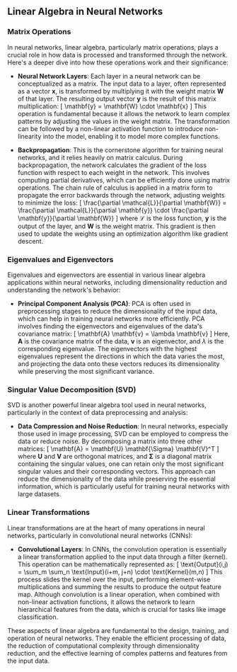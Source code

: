 ## Linear Algebra in Neural Networks

### Matrix Operations

In neural networks, linear algebra, particularly matrix operations, plays a crucial role in how data is processed and transformed through the network. Here's a deeper dive into how these operations work and their significance:

- **Neural Network Layers**: Each layer in a neural network can be conceptualized as a matrix. The input data to a layer, often represented as a vector $\mathbf{x}$, is transformed by multiplying it with the weight matrix $\mathbf{W}$ of that layer. The resulting output vector $\mathbf{y}$ is the result of this matrix multiplication:
  \[
  \mathbf{y} = \mathbf{W} \cdot \mathbf{x}
  \]
  This operation is fundamental because it allows the network to learn complex patterns by adjusting the values in the weight matrix. The transformation can be followed by a non-linear activation function to introduce non-linearity into the model, enabling it to model more complex functions.

- **Backpropagation**: This is the cornerstone algorithm for training neural networks, and it relies heavily on matrix calculus. During backpropagation, the network calculates the gradient of the loss function with respect to each weight in the network. This involves computing partial derivatives, which can be efficiently done using matrix operations. The chain rule of calculus is applied in a matrix form to propagate the error backwards through the network, adjusting weights to minimize the loss:
  \[
  \frac{\partial \mathcal{L}}{\partial \mathbf{W}} = \frac{\partial \mathcal{L}}{\partial \mathbf{y}} \cdot \frac{\partial \mathbf{y}}{\partial \mathbf{W}}
  \]
  where $\mathcal{L}$ is the loss function, $\mathbf{y}$ is the output of the layer, and $\mathbf{W}$ is the weight matrix. This gradient is then used to update the weights using an optimization algorithm like gradient descent.

### Eigenvalues and Eigenvectors

Eigenvalues and eigenvectors are essential in various linear algebra applications within neural networks, including dimensionality reduction and understanding the network's behavior:

- **Principal Component Analysis (PCA)**: PCA is often used in preprocessing stages to reduce the dimensionality of the input data, which can help in training neural networks more efficiently. PCA involves finding the eigenvectors and eigenvalues of the data's covariance matrix:
  \[
  \mathbf{A} \mathbf{v} = \lambda \mathbf{v}
  \]
  Here, $\mathbf{A}$ is the covariance matrix of the data, $\mathbf{v}$ is an eigenvector, and $\lambda$ is the corresponding eigenvalue. The eigenvectors with the highest eigenvalues represent the directions in which the data varies the most, and projecting the data onto these vectors reduces its dimensionality while preserving the most significant variance.

### Singular Value Decomposition (SVD)

SVD is another powerful linear algebra tool used in neural networks, particularly in the context of data preprocessing and analysis:

- **Data Compression and Noise Reduction**: In neural networks, especially those used in image processing, SVD can be employed to compress the data or reduce noise. By decomposing a matrix into three other matrices:
  \[
  \mathbf{A} = \mathbf{U} \mathbf{\Sigma} \mathbf{V}^T
  \]
  where $\mathbf{U}$ and $\mathbf{V}$ are orthogonal matrices, and $\mathbf{\Sigma}$ is a diagonal matrix containing the singular values, one can retain only the most significant singular values and their corresponding vectors. This approach can reduce the dimensionality of the data while preserving the essential information, which is particularly useful for training neural networks with large datasets.

### Linear Transformations

Linear transformations are at the heart of many operations in neural networks, particularly in convolutional neural networks (CNNs):

- **Convolutional Layers**: In CNNs, the convolution operation is essentially a linear transformation applied to the input data through a filter (kernel). This operation can be mathematically represented as:
  \[
  \text{Output}(i,j) = \sum_m \sum_n \text{Input}(i+m, j+n) \cdot \text{Kernel}(m,n)
  \]
  This process slides the kernel over the input, performing element-wise multiplications and summing the results to produce the output feature map. Although convolution is a linear operation, when combined with non-linear activation functions, it allows the network to learn hierarchical features from the data, which is crucial for tasks like image classification.

These aspects of linear algebra are fundamental to the design, training, and operation of neural networks. They enable the efficient processing of data, the reduction of computational complexity through dimensionality reduction, and the effective learning of complex patterns and features from the input data.